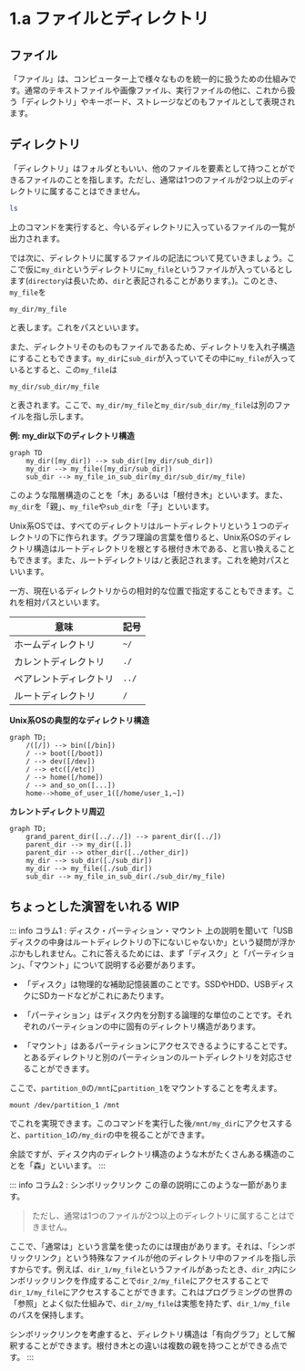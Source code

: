 # 1.a ファイルとディレクトリ
## ファイル
「ファイル」は、コンピューター上で様々なものを統一的に扱うための仕組みです。通常のテキストファイルや画像ファイル、実行ファイルの他に、これから扱う「ディレクトリ」やキーボード、ストレージなどのもファイルとして表現されます。
## ディレクトリ
「ディレクトリ」はフォルダともいい、他のファイルを要素として持つことができるファイルのことを指します。ただし、通常は1つのファイルが2つ以上のディレクトリに属することはできません。
```sh
ls
```
上のコマンドを実行すると、今いるディレクトリに入っているファイルの一覧が出力されます。

では次に、ディレクトリに属するファイルの記法について見ていきましょう。ここで仮に`my_dir`というディレクトリに`my_file`というファイルが入っているとします(`directory`は長いため、`dir`と表記されることがあります。)。このとき、`my_file`を
```
my_dir/my_file
```
と表します。これをパスといいます。

また、ディレクトリそのものもファイルであるため、ディレクトリを入れ子構造にすることもできます。`my_dir`に`sub_dir`が入っていてその中に`my_file`が入っているとすると、この`my_file`は
```
my_dir/sub_dir/my_file
```
と表されます。ここで、`my_dir/my_file`と`my_dir/sub_dir/my_file`は別のファイルを指し示します。

**例: my_dir以下のディレクトリ構造**
```mermaid
graph TD
    my_dir([my_dir]) --> sub_dir([my_dir/sub_dir])
    my_dir --> my_file([my_dir/sub_dir])
    sub_dir --> my_file_in_sub_dir(my_dir/sub_dir/my_file)
```

このような階層構造のことを「木」あるいは「根付き木」といいます。また、`my_dir`を「親」、`my_file`や`sub_dir`を「子」といいます。

Unix系OSでは、すべてのディレクトリはルートディレクトリという１つのディレクトリの下に作られます。グラフ理論の言葉を借りると、Unix系OSのディレクトリ構造はルートディレクトリを根とする根付き木である、と言い換えることもできます。また、ルートディレクトリは`/`と表記されます。これを絶対パスといいます。

一方、現在いるディレクトリからの相対的な位置で指定することもできます。これを相対パスといいます。

| 意味 | 記号 |
| - | - |
| ホームディレクトリ | `~/` |
| カレントディレクトリ | `./` |
| ペアレントディレクトリ | `../` |
| ルートディレクトリ | `/` |

**Unix系OSの典型的なディレクトリ構造**
```mermaid
graph TD;
    /([/]) --> bin([/bin])
    / --> boot([/boot])
    / --> dev([/dev])
    / --> etc([/etc])
    / --> home([/home])
    / --> and_so_on([...])
    home-->home_of_user_1([/home/user_1,~])
```

**カレントディレクトリ周辺**
```mermaid
graph TD;
    grand_parent_dir([../../]) --> parent_dir([../])
    parent_dir --> my_dir([.])
    parent_dir --> other_dir([../other_dir])
    my_dir --> sub_dir([./sub_dir])
    my_dir --> my_file([./sub_dir])
    sub_dir --> my_file_in_sub_dir(./sub_dir/my_file)
```

## ちょっとした演習をいれる WIP

::: info コラム1 : ディスク・パーティション・マウント
上の説明を聞いて「USBディスクの中身はルートディレクトリの下にないじゃないか」という疑問が浮かぶかもしれません。これに答えるためには、まず「ディスク」と「パーティション」、「マウント」について説明する必要があります。

- 「ディスク」は物理的な補助記憶装置のことです。SSDやHDD、USBディスクにSDカードなどがこれにあたります。

- 「パーティション」はディスク内を分割する論理的な単位のことです。それぞれのパーティションの中に固有のディレクトリ構造があります。

- 「マウント」はあるパーティションにアクセスできるようにすることです。とあるディレクトリと別のパーティションのルートディレクトリを対応させることができます。

ここで、`partition_0`の`/mnt`に`partition_1`をマウントすることを考えます。
```
mount /dev/partition_1 /mnt
```
でこれを実現できます。このコマンドを実行した後`/mnt/my_dir`にアクセスすると、`partition_1`の`/my_dir`の中を視ることができます。

余談ですが、ディスク内のディレクトリ構造のような木がたくさんある構造のことを「森」といいます。
:::

::: info コラム2 : シンボリックリンク
この章の説明にこのような一節があります。

> ただし、通常は1つのファイルが2つ以上のディレクトリに属することはできません。

ここで、「通常は」という言葉を使ったのには理由があります。それは、「シンボリックリンク」という特殊なファイルが他のディレクトリ中のファイルを指し示すからです。例えば、`dir_1/my_file`というファイルがあったとき、`dir_2`内にシンボリックリンクを作成することで`dir_2/my_file`にアクセスすることで`dir_1/my_file`にアクセスすることができます。これはプログラミングの世界の「参照」とよく似た仕組みで、`dir_2/my_file`は実態を持たず、`dir_1/my_file`のパスを保持します。

シンボリックリンクを考慮すると、ディレクトリ構造は「有向グラフ」として解釈することができます。根付き木との違いは複数の親を持つことができる点です。
:::
